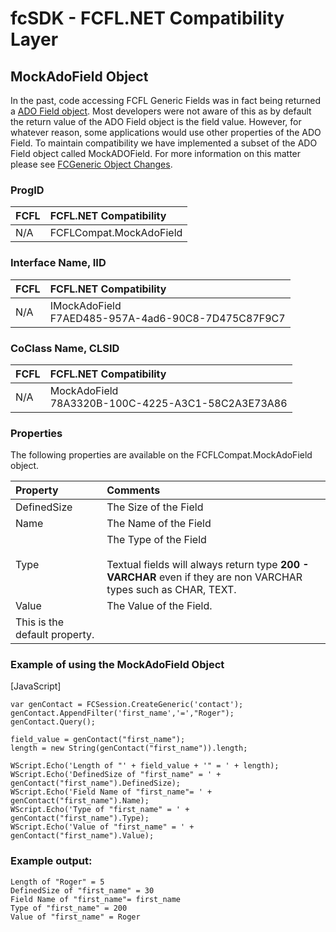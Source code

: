 # fcSDK - FCFL.NET Compatibility Layer

## MockAdoField Object

In the past, code accessing FCFL Generic Fields was in fact being returned a [ADO Field object](http://msdn.microsoft.com/library/default.asp?url=/library/en-us/ado270/htm/mdobjfieldpme.asp?frame=false&hidetoc=true). Most developers were not aware of this as by default the return value of the ADO Field object is the field value. However, for whatever reason, some applications would use other properties of the ADO Field. To maintain compatibility we have implemented a subset of the ADO Field object called MockADOField. For more information on this matter please see [FCGeneric Object Changes](../object-changes.md).

### ProgID

| FCFL | FCFL.NET Compatibility |
|:--- |:--- |
| N/A | FCFLCompat.MockAdoField |

### Interface Name, IID

| FCFL | FCFL.NET Compatibility |
|:--- |:--- |
| N/A | IMockAdoField<br/>F7AED485-957A-4ad6-90C8-7D475C87F9C7 |

### CoClass Name, CLSID

| FCFL | FCFL.NET Compatibility |
|:--- |:--- |
| N/A | MockAdoField  <br/>78A3320B-100C-4225-A3C1-58C2A3E73A86 |

### Properties

The following properties are available on the FCFLCompat.MockAdoField object.

| Property | Comments |
|:--- |:--- |
| DefinedSize	| The Size of the Field |
| Name | The Name of the Field |
| Type | The Type of the Field<br/><br/>Textual fields will always return type **200 - VARCHAR** even if they are non VARCHAR types such as CHAR, TEXT. |
| Value |	The Value of the Field.  
This is the default property. |

### Example of using the MockAdoField Object

[JavaScript]
```
var genContact = FCSession.CreateGeneric('contact');
genContact.AppendFilter('first_name','=',"Roger");
genContact.Query();

field_value = genContact("first_name");
length = new String(genContact("first_name")).length;

WScript.Echo('Length of "' + field_value + '" = ' + length);  
WScript.Echo('DefinedSize of "first_name" = ' + genContact("first_name").DefinedSize);  
WScript.Echo('Field Name of "first_name"= ' + genContact("first_name").Name);  
WScript.Echo('Type of "first_name" = ' + genContact("first_name").Type);  
WScript.Echo('Value of "first_name" = ' + genContact("first_name").Value);  
```

### Example output:

```
Length of "Roger" = 5 
DefinedSize of "first_name" = 30 
Field Name of "first_name"= first_name 
Type of "first_name" = 200 
Value of "first_name" = Roger
```
